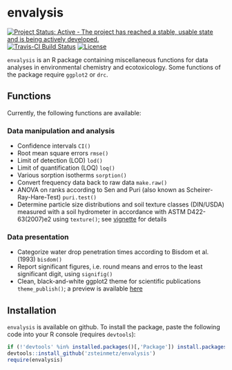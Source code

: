 envalysis
=========
[![Project Status: Active - The project has reached a stable, usable state and is being actively developed.](http://www.repostatus.org/badges/latest/active.svg)](http://www.repostatus.org/#active)
[![Travis-CI Build Status](https://travis-ci.org/zsteinmetz/envalysis.svg?branch=master)](https://travis-ci.org/zsteinmetz/envalysis)
[![License](http://img.shields.io/:license-GPL--3-blue.svg?style=flat)](http://www.gnu.org/licenses/gpl-3.0.html)

`envalysis` is an R package containing miscellaneous functions for data analyses in environmental chemistry and ecotoxicology. Some functions of the package require `ggplot2` or `drc`.

## Functions
Currently, the following functions are available:

### Data manipulation and analysis

* Confidence intervals `CI()`
* Root mean square errors `rmse()`
* Limit of detection (LOD) `lod()`
* Limit of quantification (LOQ) `loq()`
* Various sorption isotherms `sorption()`
* Convert frequency data back to raw data `make.raw()`
* ANOVA on ranks according to Sen and Puri (also known as Scheirer-Ray-Hare-Test) `puri.test()`
* Determine particle size distributions and soil texture classes (DIN/USDA) measured with a soil hydrometer in accordance with ASTM D422-63(2007)e2 using `texture()`; see [vignette](./vignettes/texture.md) for details

### Data presentation

* Categorize water drop penetration times according to Bisdom et al. (1993) `bisdom()`
* Report significant figures, i.e. round means and erros to the least significant digit, using `signifig()`
* Clean, black-and-white ggplot2 theme for scientific publications `theme_publish()`; a preview is available [here](./vignettes/theme_publish.md)

## Installation
`envalysis` is available on github. To install the package, paste the following code into your R console (requires `devtools`):

```r
if (!'devtools' %in% installed.packages()[,'Package']) install.packages('devtools')
devtools::install_github('zsteinmetz/envalysis')
require(envalysis)
```
